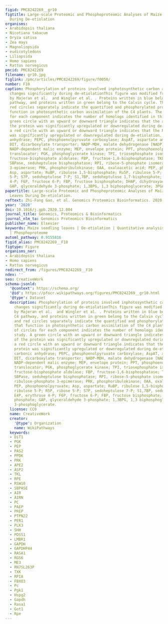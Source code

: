 ```yaml
---
figid: PMC8242269__gr10
figtitle: Large-scale Proteomic and Phosphoproteomic Analyses of Maize Seedling Leaves
  During De-etiolation
organisms:
- Arabidopsis thaliana
- Nicotiana tabacum
- Oryza sativa
- Zea mays
- Magnoliopsida
- eudicotyledons
- Liliopsida
- Homo sapiens
- Rattus norvegicus
pmcid: PMC8242269
filename: gr10.jpg
figlink: /pmc/articles/PMC8242269/figure/f0050/
number: F10
caption: Phosphorylation of proteins involved inphotosynthetic carbon assimilation
  changes significantly during de-etiolationThis figure was modified from figures
  by Majeran et al.  and Wingler et al. . Proteins written in blue belong to the C4
  pathway, and proteins written in green belong to the Calvin cycle. The green and
  red circles separately indicate the quantified and phosphorylated proteins that
  function in photosynthetic carbon assimilation of the C4 plants. The number of circles
  for each component indicates the number of homologs identified in this study. A
  green circle with an upward or downward triangle indicates that the abundance of
  the protein was significantly upregulated or downregulated during de-etiolation;
  a red circle with an upward or downward triangle indicates that the NPL of the protein
  was significantly upregulated or downregulated during de-etiolation. CA, carbonic
  anhydrase; PEPC, phosphoenolpyruvate carboxylase; AspAT, aspartate aminotransferase;
  DIT, dicarboxylate transporter; NADP-MDH, malate dehydrogenase [NADP]; NADP-ME,
  NADP-dependent malic enzyme; MEP, envelope protein; PPT, phosphoenolpyruvate/phosphate
  translocator; PGK, phosphoglycerate kinase; TPI, triosephosphate isomerase; FBA,
  fructose-bisphosphate aldolase; FBP, fructose-1,6-bisphosphatase; TKL, transketolase;
  SBPase, seduheptulose bisphosphatase; RPI, ribose-5-phosphate isomerase; RPE, ribulose-phosphate
  3-epimerase; PRK, phosphoribulokinase; OAA, oxaloacetic acid; PEP, phosphoenolpyruvate;
  Asp, aspartate; RuBP, ribulose 1,5-bisphosphate; Ru5P, ribulose 5-P; R5P, ribose
  5-P; S7P, sedoheptulose 7-P; S1,7BP, sedoheptulose 1,7-bisphosphate; E4P, erythrose
  4-P; F6P, fructose 6-P; FBP, fructose bisphosphate; DHAP, dihydroxyacetone phosphate;
  GAP, glyceraldehyde 3-phosphate; 1,3BPG, 1,3 biphosphoglycerate; 3PGA, 3-phosphoglycerate.
papertitle: Large-scale Proteomic and Phosphoproteomic Analyses of Maize Seedling
  Leaves During De-etiolation.
reftext: Zhi-Fang Gao, et al. Genomics Proteomics Bioinformatics. 2020 Aug;18(4):397-414.
year: '2020'
doi: 10.1016/j.gpb.2020.12.004
journal_title: Genomics, Proteomics & Bioinformatics
journal_nlm_ta: Genomics Proteomics Bioinformatics
publisher_name: Elsevier
keywords: Maize seedling leaves | De-etiolation | Quantitative analysis | Proteome
  | Phosphoproteome
automl_pathway: 0.9155816
figid_alias: PMC8242269__F10
figtype: Figure
organisms_ner:
- Arabidopsis thaliana
- Homo sapiens
- Rattus norvegicus
redirect_from: /figures/PMC8242269__F10
ndex: ''
seo: CreativeWork
schema-jsonld:
  '@context': https://schema.org/
  '@id': https://pfocr.wikipathways.org/figures/PMC8242269__gr10.html
  '@type': Dataset
  description: Phosphorylation of proteins involved inphotosynthetic carbon assimilation
    changes significantly during de-etiolationThis figure was modified from figures
    by Majeran et al.  and Wingler et al. . Proteins written in blue belong to the
    C4 pathway, and proteins written in green belong to the Calvin cycle. The green
    and red circles separately indicate the quantified and phosphorylated proteins
    that function in photosynthetic carbon assimilation of the C4 plants. The number
    of circles for each component indicates the number of homologs identified in this
    study. A green circle with an upward or downward triangle indicates that the abundance
    of the protein was significantly upregulated or downregulated during de-etiolation;
    a red circle with an upward or downward triangle indicates that the NPL of the
    protein was significantly upregulated or downregulated during de-etiolation. CA,
    carbonic anhydrase; PEPC, phosphoenolpyruvate carboxylase; AspAT, aspartate aminotransferase;
    DIT, dicarboxylate transporter; NADP-MDH, malate dehydrogenase [NADP]; NADP-ME,
    NADP-dependent malic enzyme; MEP, envelope protein; PPT, phosphoenolpyruvate/phosphate
    translocator; PGK, phosphoglycerate kinase; TPI, triosephosphate isomerase; FBA,
    fructose-bisphosphate aldolase; FBP, fructose-1,6-bisphosphatase; TKL, transketolase;
    SBPase, seduheptulose bisphosphatase; RPI, ribose-5-phosphate isomerase; RPE,
    ribulose-phosphate 3-epimerase; PRK, phosphoribulokinase; OAA, oxaloacetic acid;
    PEP, phosphoenolpyruvate; Asp, aspartate; RuBP, ribulose 1,5-bisphosphate; Ru5P,
    ribulose 5-P; R5P, ribose 5-P; S7P, sedoheptulose 7-P; S1,7BP, sedoheptulose 1,7-bisphosphate;
    E4P, erythrose 4-P; F6P, fructose 6-P; FBP, fructose bisphosphate; DHAP, dihydroxyacetone
    phosphate; GAP, glyceraldehyde 3-phosphate; 1,3BPG, 1,3 biphosphoglycerate; 3PGA,
    3-phosphoglycerate.
  license: CC0
  name: CreativeWork
  creator:
    '@type': Organization
    name: WikiPathways
  keywords:
  - DiT1
  - PGK
  - PEP
  - PAS2
  - PPDK
  - PRK
  - APE2
  - ASP2
  - TKL
  - RPE
  - RSW10
  - SBPASE
  - AIR
  - AIRN
  - PC
  - PAEP
  - PREP
  - PTPN22
  - PER1
  - PLK3
  - SHH
  - PDSS1
  - LMBR1
  - GAPDH
  - GAPDHP44
  - RASA1
  - RGS6
  - ME3
  - RN7SL263P
  - TXK
  - RPIA
  - FBXO3
  - Pc
  - Pgk1
  - Hspg2
  - Gapdh
  - Rasa1
  - Got1
  - Rpe
---
```

